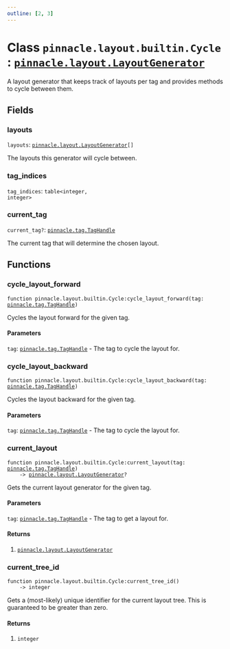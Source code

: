```yaml
---
outline: [2, 3]
---
```


# Class `pinnacle.layout.builtin.Cycle` : <code><a href="/lua-reference/main/classes/pinnacle.layout.LayoutGenerator">pinnacle.layout.LayoutGenerator</a></code>


A layout generator that keeps track of layouts per tag
and provides methods to cycle between them.

## Fields

### layouts

`layouts`: <code><a href="/lua-reference/main/classes/pinnacle.layout.LayoutGenerator">pinnacle.layout.LayoutGenerator</a>[]</code>

The layouts this generator will cycle between.

### tag_indices

`tag_indices`: <code>table&lt;integer, integer></code>



### current_tag <Badge type="danger" text="nullable" />

`current_tag?`: <code><a href="/lua-reference/main/classes/pinnacle.tag.TagHandle">pinnacle.tag.TagHandle</a></code>

The current tag that will determine the chosen layout.


## Functions

### <Badge type="method" text="method" /> cycle_layout_forward

<div class="language-lua"><pre><code>function pinnacle.layout.builtin.Cycle:cycle_layout_forward(tag: <a href="/lua-reference/main/classes/pinnacle.tag.TagHandle">pinnacle.tag.TagHandle</a>)</code></pre></div>

Cycles the layout forward for the given tag.


#### Parameters

`tag`: <code><a href="/lua-reference/main/classes/pinnacle.tag.TagHandle">pinnacle.tag.TagHandle</a></code> - The tag to cycle the layout for.






### <Badge type="method" text="method" /> cycle_layout_backward

<div class="language-lua"><pre><code>function pinnacle.layout.builtin.Cycle:cycle_layout_backward(tag: <a href="/lua-reference/main/classes/pinnacle.tag.TagHandle">pinnacle.tag.TagHandle</a>)</code></pre></div>

Cycles the layout backward for the given tag.


#### Parameters

`tag`: <code><a href="/lua-reference/main/classes/pinnacle.tag.TagHandle">pinnacle.tag.TagHandle</a></code> - The tag to cycle the layout for.






### <Badge type="method" text="method" /> current_layout

<div class="language-lua"><pre><code>function pinnacle.layout.builtin.Cycle:current_layout(tag: <a href="/lua-reference/main/classes/pinnacle.tag.TagHandle">pinnacle.tag.TagHandle</a>)
    -> <a href="/lua-reference/main/classes/pinnacle.layout.LayoutGenerator">pinnacle.layout.LayoutGenerator</a>?</code></pre></div>

Gets the current layout generator for the given tag.



#### Parameters

`tag`: <code><a href="/lua-reference/main/classes/pinnacle.tag.TagHandle">pinnacle.tag.TagHandle</a></code> - The tag to get a layout for.



#### Returns

1. <code><a href="/lua-reference/main/classes/pinnacle.layout.LayoutGenerator">pinnacle.layout.LayoutGenerator</a></code>




### <Badge type="method" text="method" /> current_tree_id

<div class="language-lua"><pre><code>function pinnacle.layout.builtin.Cycle:current_tree_id()
    -> integer</code></pre></div>

Gets a (most-likely) unique identifier for the current layout tree.
This is guaranteed to be greater than zero.




#### Returns

1. <code>integer</code>



